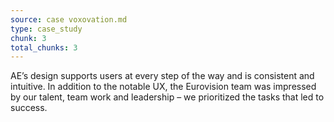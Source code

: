 ```yaml
---
source: case voxovation.md
type: case_study
chunk: 3
total_chunks: 3
---
```


AE’s design supports users at every step of the way and is consistent and intuitive. In addition to the notable UX, the Eurovision team was impressed by our talent, team work and leadership – we prioritized the tasks that led to success.